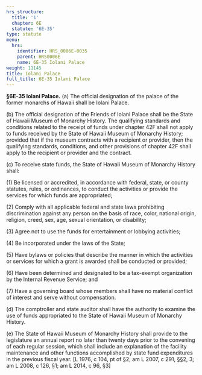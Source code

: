 ```yaml
---
hrs_structure:
  title: '1'
  chapter: 6E
  statute: '6E-35'
type: statute
menu:
  hrs:
    identifier: HRS_0006E-0035
    parent: HRS0006E
    name: 6E-35 Iolani Palace
weight: 11145
title: Iolani Palace
full_title: 6E-35 Iolani Palace
---
```

**§6E-35 Iolani Palace.** (a) The official designation of the palace of the former monarchs of Hawaii shall be Iolani Palace.

(b) The official designation of the Friends of Iolani Palace shall be the State of Hawaii Museum of Monarchy History. The qualifying standards and conditions related to the receipt of funds under chapter 42F shall not apply to funds received by the State of Hawaii Museum of Monarchy History; provided that if the museum contracts with a recipient or provider, then the qualifying standards, conditions, and other provisions of chapter 42F shall apply to the recipient or provider and the contract.

(c) To receive state funds, the State of Hawaii Museum of Monarchy History shall:

(1) Be licensed or accredited, in accordance with federal, state, or county statutes, rules, or ordinances, to conduct the activities or provide the services for which funds are appropriated;

(2) Comply with all applicable federal and state laws prohibiting discrimination against any person on the basis of race, color, national origin, religion, creed, sex, age, sexual orientation, or disability;

(3) Agree not to use the funds for entertainment or lobbying activities;

(4) Be incorporated under the laws of the State;

(5) Have bylaws or policies that describe the manner in which the activities or services for which a grant is awarded shall be conducted or provided;

(6) Have been determined and designated to be a tax-exempt organization by the Internal Revenue Service; and

(7) Have a governing board whose members shall have no material conflict of interest and serve without compensation.

(d) The comptroller and state auditor shall have the authority to examine the use of funds appropriated to the State of Hawaii Museum of Monarchy History.

(e) The State of Hawaii Museum of Monarchy History shall provide to the legislature an annual report no later than twenty days prior to the convening of each regular session, which shall include an explanation of the facility maintenance and other functions accomplished by state fund expenditures in the previous fiscal year. [L 1976, c 104, pt of §2; am L 2007, c 291, §§2, 3; am L 2008, c 126, §1; am L 2014, c 96, §3]